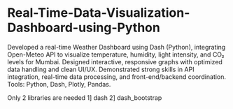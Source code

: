 # Real-Time-Data-Visualization-Dashboard-using-Python
Developed a real-time Weather Dashboard using Dash (Python), integrating Open-Meteo API to visualize temperature, humidity, light intensity, and CO₂ levels for Mumbai. Designed interactive, responsive graphs with optimized data handling and clean UI/UX. Demonstrated strong skills in API integration, real-time data processing, and front-end/backend coordination. Tools: Python, Dash, Plotly, Pandas.

Only 2 libraries are needed 1] dash
                            2] dash_bootstrap 
